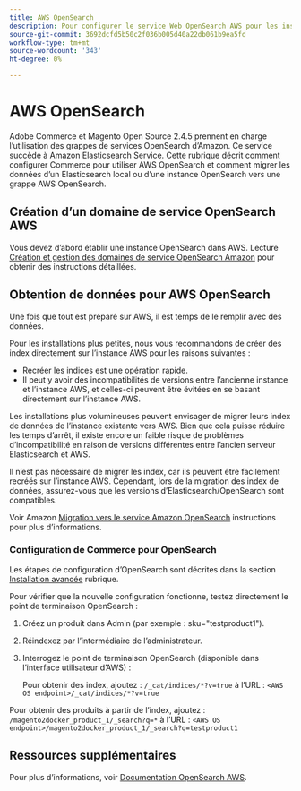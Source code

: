 ```yaml
---
title: AWS OpenSearch
description: Pour configurer le service Web OpenSearch AWS pour les installations sur site d’Adobe Commerce et de Magento Open Source, procédez comme suit.
source-git-commit: 3692dcfd5b50c2f036b005d40a22db061b9ea5fd
workflow-type: tm+mt
source-wordcount: '343'
ht-degree: 0%

---
```



# AWS OpenSearch

Adobe Commerce et Magento Open Source 2.4.5 prennent en charge l’utilisation des grappes de services OpenSearch d’Amazon. Ce service succède à Amazon Elasticsearch Service. Cette rubrique décrit comment configurer Commerce pour utiliser AWS OpenSearch et comment migrer les données d’un Elasticsearch local ou d’une instance OpenSearch vers une grappe AWS OpenSearch.

## Création d’un domaine de service OpenSearch AWS

Vous devez d’abord établir une instance OpenSearch dans AWS.
Lecture [Création et gestion des domaines de service OpenSearch Amazon](https://docs.aws.amazon.com/opensearch-service/latest/developerguide/createupdatedomains.html) pour obtenir des instructions détaillées.

## Obtention de données pour AWS OpenSearch

Une fois que tout est préparé sur AWS, il est temps de le remplir avec des données.

Pour les installations plus petites, nous vous recommandons de créer des index directement sur l’instance AWS pour les raisons suivantes :

* Recréer les indices est une opération rapide.
* Il peut y avoir des incompatibilités de versions entre l’ancienne instance et l’instance AWS, et celles-ci peuvent être évitées en se basant directement sur l’instance AWS.

Les installations plus volumineuses peuvent envisager de migrer leurs index de données de l’instance existante vers AWS. Bien que cela puisse réduire les temps d’arrêt, il existe encore un faible risque de problèmes d’incompatibilité en raison de versions différentes entre l’ancien serveur Elasticsearch et AWS.

Il n’est pas nécessaire de migrer les index, car ils peuvent être facilement recréés sur l’instance AWS.
Cependant, lors de la migration des index de données, assurez-vous que les versions d’Elasticsearch/OpenSearch sont compatibles.

Voir Amazon [Migration vers le service Amazon OpenSearch](https://docs.aws.amazon.com/opensearch-service/latest/developerguide/migration.html) instructions pour plus d’informations.

### Configuration de Commerce pour OpenSearch

Les étapes de configuration d’OpenSearch sont décrites dans la section [Installation avancée](../../advanced.md) rubrique.

Pour vérifier que la nouvelle configuration fonctionne, testez directement le point de terminaison OpenSearch :

1. Créez un produit dans Admin (par exemple : sku=&quot;testproduct1&quot;).
1. Réindexez par l’intermédiaire de l’administrateur.
1. Interrogez le point de terminaison OpenSearch (disponible dans l’interface utilisateur d’AWS) :

   Pour obtenir des index, ajoutez : `/_cat/indices/*?v=true` à l’URL :
   `<AWS OS endpoint>/_cat/indices/*?v=true`

Pour obtenir des produits à partir de l’index, ajoutez : `/magento2docker_product_1/_search?q=*` à l’URL :
`<AWS OS endpoint>/magento2docker_product_1/_search?q=testproduct1`

## Ressources supplémentaires

Pour plus d’informations, voir [Documentation OpenSearch AWS](https://docs.aws.amazon.com/opensearch-service/index.html).
